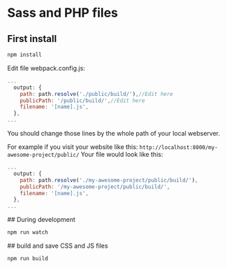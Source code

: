 # Sass and PHP files

## First install

```bash
npm install
```
Edit file webpack.config.js:
```javascript
...
  output: {
    path: path.resolve('./public/build/'),//Edit here
    publicPath: '/public/build/',//Edit here
    filename: '[name].js',
  },
...
```
You should change those lines by the whole path of your local webserver. 

For example if you visit your website like this:
`http://localhost:8000/my-awesome-project/public/`
Your file would look like this:
```javascript
...
  output: {
    path: path.resolve('./my-awesome-project/public/build/'),
    publicPath: '/my-awesome-project/public/build/',
    filename: '[name].js',
  },
...
```

## During development

```bash
npm run watch
```
## build and save CSS and JS files

```bash
npm run build
```